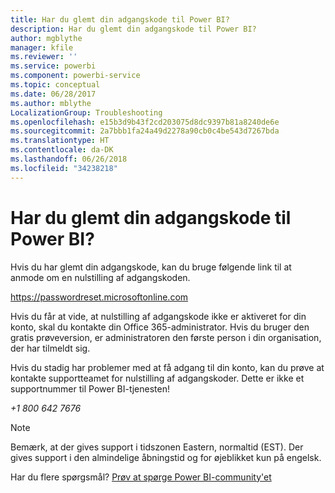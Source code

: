 ```yaml
---
title: Har du glemt din adgangskode til Power BI?
description: Har du glemt din adgangskode til Power BI?
author: mgblythe
manager: kfile
ms.reviewer: ''
ms.service: powerbi
ms.component: powerbi-service
ms.topic: conceptual
ms.date: 06/28/2017
ms.author: mblythe
LocalizationGroup: Troubleshooting
ms.openlocfilehash: e15b3d9b43f2cd203075d8dc9397b81a8240de6e
ms.sourcegitcommit: 2a7bbb1fa24a49d2278a90cb0c4be543d7267bda
ms.translationtype: HT
ms.contentlocale: da-DK
ms.lasthandoff: 06/26/2018
ms.locfileid: "34238218"
---
```

# <a name="forgot-your-password-for-power-bi"></a>Har du glemt din adgangskode til Power BI?
Hvis du har glemt din adgangskode, kan du bruge følgende link til at anmode om en nulstilling af adgangskoden.

<https://passwordreset.microsoftonline.com>

Hvis du får at vide, at nulstilling af adgangskode ikke er aktiveret for din konto, skal du kontakte din Office 365-administrator. Hvis du bruger den gratis prøveversion, er administratoren den første person i din organisation, der har tilmeldt sig.

Hvis du stadig har problemer med at få adgang til din konto, kan du prøve at kontakte supportteamet for nulstilling af adgangskoder. Dette er ikke et supportnummer til Power BI-tjenesten!

*+1 800 642 7676*

> [!NOTE]
> Bemærk, at der gives support i tidszonen Eastern, normaltid (EST). Der gives support i den almindelige åbningstid og for øjeblikket kun på engelsk.
> 
> 

Har du flere spørgsmål? [Prøv at spørge Power BI-community'et](http://community.powerbi.com/)

